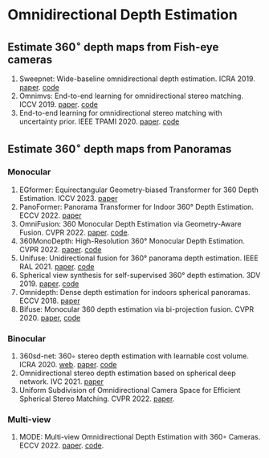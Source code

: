 # Omnidirectional Depth Estimation

## Estimate 360$^\circ$ depth maps from **Fish-eye cameras**
1. Sweepnet: Wide-baseline omnidirectional depth estimation. ICRA 2019. [paper](https://arxiv.org/abs/1902.10904). [code](https://github.com/hyu-cvlab/sweepnet)
2. Omnimvs: End-to-end learning for omnidirectional stereo matching. ICCV 2019. [paper](https://openaccess.thecvf.com/content_ICCV_2019/html/Won_OmniMVS_End-to-End_Learning_for_Omnidirectional_Stereo_Matching_ICCV_2019_paper.html). [code](https://github.com/hyu-cvlab/omnimvs-pytorch)
3. End-to-end learning for omnidirectional stereo matching with uncertainty prior. IEEE TPAMI 2020. [paper](https://ieeexplore.ieee.org/document/9086445). [code](https://github.com/hyu-cvlab/omnimvs-pytorch)

## Estimate 360$^\circ$ depth maps from **Panoramas**

### Monocular
1. EGformer: Equirectangular Geometry-biased Transformer for 360 Depth Estimation. ICCV 2023. [paper](https://openaccess.thecvf.com/content/ICCV2023/papers/Yun_EGformer_Equirectangular_Geometry-biased_Transformer_for_360_Depth_Estimation_ICCV_2023_paper.pdf)
1. PanoFormer: Panorama Transformer for Indoor 360° Depth Estimation. ECCV 2022. [paper](https://link.springer.com/content/pdf/10.1007/978-3-031-19769-7_12.pdf)
2. OmniFusion: 360 Monocular Depth Estimation via Geometry-Aware Fusion. CVPR 2022. [paper](https://openaccess.thecvf.com/content/CVPR2022/papers/Li_OmniFusion_360_Monocular_Depth_Estimation_via_Geometry-Aware_Fusion_CVPR_2022_paper.pdf). [code](https://github.com/yuyanli0831/OmniFusion).
3. 360MonoDepth: High-Resolution 360° Monocular Depth Estimation. CVPR 2022. [paper](https://openaccess.thecvf.com/content/CVPR2022/papers/Rey-Area_360MonoDepth_High-Resolution_360deg_Monocular_Depth_Estimation_CVPR_2022_paper.pdf). [code](https://manurare.github.io/360monodepth/)
4. Unifuse: Unidirectional fusion for 360° panorama depth estimation. IEEE RAL 2021. [paper](https://arxiv.org/abs/2102.03550). [code](https://github.com/alibaba/UniFuse-Unidirectional-Fusion)
5. Spherical view synthesis for self-supervised 360° depth estimation. 3DV 2019. [paper](https://arxiv.org/abs/1909.08112). [code](https://github.com/VCL3D/SphericalViewSynthesis)
6. Omnidepth: Dense depth estimation for indoors spherical panoramas. ECCV 2018. [paper](https://arxiv.org/pdf/1807.09620.pdf)
7. Bifuse: Monocular 360 depth estimation via bi-projection fusion. CVPR 2020. [paper](https://openaccess.thecvf.com/content_CVPR_2020/html/Wang_BiFuse_Monocular_360_Depth_Estimation_via_Bi-Projection_Fusion_CVPR_2020_paper.html), [code](https://github.com/Yeh-yu-hsuan/BiFuse)

### Binocular
1. 360sd-net: 360◦ stereo depth estimation with learnable cost volume. ICRA 2020. [web](https://albert100121.github.io/360SD-Net-Project-Page/). [paper](https://arxiv.org/abs/1911.04460v2). [code](https://github.com/albert100121/360SD-Net)
2. Omnidirectional stereo depth estimation based on spherical deep network. IVC 2021. [paper](https://www.sciencedirect.com/science/article/abs/pii/S0262885621001694)
3. Uniform Subdivision of Omnidirectional Camera Space
for Efficient Spherical Stereo Matching. CVPR 2022. [paper](https://openaccess.thecvf.com/content/CVPR2022/papers/Kang_Uniform_Subdivision_of_Omnidirectional_Camera_Space_for_Efficient_Spherical_Stereo_CVPR_2022_paper.pdf).

### Multi-view
1. MODE: Multi-view Omnidirectional Depth Estimation with 360◦ Cameras. ECCV 2022. [paper](https://link.springer.com/content/pdf/10.1007/978-3-031-19827-4_12.pdf). [code](https://github.com/nju-ee/MODE-2022).

